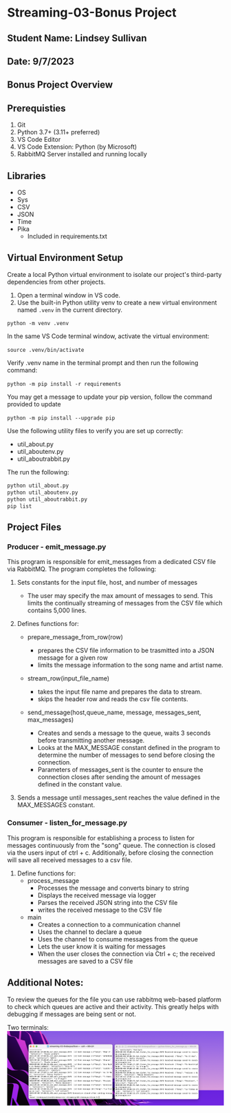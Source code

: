 # Streaming-03-Bonus Project
## Student Name: Lindsey Sullivan
## Date: 9/7/2023

## Bonus Project Overview

## Prerequisties
1. Git
1. Python 3.7+ (3.11+ preferred)
1. VS Code Editor
1. VS Code Extension: Python (by Microsoft)
1. RabbitMQ Server installed and running locally

## Libraries
- OS
- Sys
- CSV
- JSON
- Time
- Pika
    - Included in requirements.txt

## Virtual Environment Setup
Create a local Python virtual environment to isolate our project's third-party dependencies from other projects.

1. Open a terminal window in VS code.
1. Use the built-in Python utility venv to create a new virtual environment named `.venv` in the current directory.

```shell
python -m venv .venv
```

In the same VS Code terminal window, activate the virtual environment:

`source .venv/bin/activate`

Verify .venv name in the terminal prompt and then run the following command:

`python -m pip install -r requirements`

You may get a message to update your pip version, follow the command provided to update

`python -m pip install --upgrade pip`

Use the following utility files to verify you are set up correctly:
- util_about.py
- util_aboutenv.py
- util_aboutrabbit.py

The run the following:

```shell
python util_about.py
python util_aboutenv.py
python util_aboutrabbit.py
pip list
```

## Project Files

### Producer - emit_message.py

This program is responsible for emit_messages from a dedicated CSV file via RabbitMQ. The program completes the following:
1. Sets constants for the input file, host, and number of messages
    - The user may specify the max amount of messages to send. This limits the continually streaming of messages from the CSV file which contains 5,000 lines.
1. Defines functions for:
    - prepare_message_from_row(row)
        - prepares the CSV file information to be trasmitted into a JSON message for a given row
        - limits the message information to the song name and artist name.
    - stream_row(input_file_name)
        - takes the input file name and prepares the data to stream.
        - skips the header row and reads the csv file contents.

    - send_message(host,queue_name, message, messages_sent, max_messages)
        - Creates and sends a message to the queue, waits 3 seconds before transmitting another message. 
        - Looks at the MAX_MESSAGE constant defined in the program to determine the number of messages to send before closing the connection.
        - Parameters of messages_sent is the counter to ensure the connection closes after sending the amount of messages defined in the constant value.

1. Sends a message until messages_sent reaches the value defined in the MAX_MESSAGES constant.

### Consumer - listen_for_message.py

This program is responsible for establishing a process to listen for messages continuously from the "song" queue. The connection is closed via the users input of ctrl + c. Additionally, before closing the connection will save all received messages to a csv file.

1. Define functions for:
    - process_message
        - Processes the message and converts binary to string
        - Displays the received message via logger
        - Parses the received JSON string into the CSV file
        - writes the received message to the CSV file
    - main
        - Creates a connection to a communication channel
        - Uses the channel to declare a queue
        - Uses the channel to consume messages from the queue
        - Lets the user know it is waiting for messages
        - When the user closes the connection via Ctrl + c; the received messages are saved to a CSV file
    


## Additional Notes:

To review the queues for the file you can use rabbitmq web-based platform to check which queues are active and their activity. This greatly helps with debugging if messages are being sent or not. 

Two terminals:
![Alt text](Screenshots/Bonus-Terminals-Running.png)